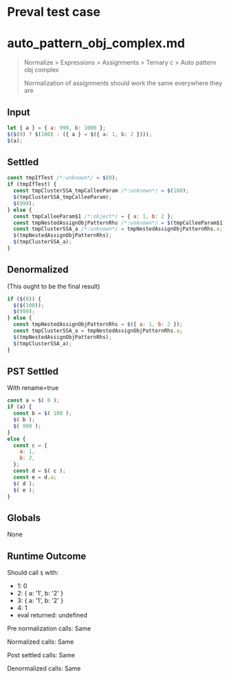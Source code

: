 # Preval test case

# auto_pattern_obj_complex.md

> Normalize > Expressions > Assignments > Ternary c > Auto pattern obj complex
>
> Normalization of assignments should work the same everywhere they are

## Input

`````js filename=intro
let { a } = { a: 999, b: 1000 };
$($(0) ? $(100) : ({ a } = $({ a: 1, b: 2 })));
$(a);
`````


## Settled


`````js filename=intro
const tmpIfTest /*:unknown*/ = $(0);
if (tmpIfTest) {
  const tmpClusterSSA_tmpCalleeParam /*:unknown*/ = $(100);
  $(tmpClusterSSA_tmpCalleeParam);
  $(999);
} else {
  const tmpCalleeParam$1 /*:object*/ = { a: 1, b: 2 };
  const tmpNestedAssignObjPatternRhs /*:unknown*/ = $(tmpCalleeParam$1);
  const tmpClusterSSA_a /*:unknown*/ = tmpNestedAssignObjPatternRhs.a;
  $(tmpNestedAssignObjPatternRhs);
  $(tmpClusterSSA_a);
}
`````


## Denormalized
(This ought to be the final result)

`````js filename=intro
if ($(0)) {
  $($(100));
  $(999);
} else {
  const tmpNestedAssignObjPatternRhs = $({ a: 1, b: 2 });
  const tmpClusterSSA_a = tmpNestedAssignObjPatternRhs.a;
  $(tmpNestedAssignObjPatternRhs);
  $(tmpClusterSSA_a);
}
`````


## PST Settled
With rename=true

`````js filename=intro
const a = $( 0 );
if (a) {
  const b = $( 100 );
  $( b );
  $( 999 );
}
else {
  const c = {
    a: 1,
    b: 2,
  };
  const d = $( c );
  const e = d.a;
  $( d );
  $( e );
}
`````


## Globals


None


## Runtime Outcome


Should call `$` with:
 - 1: 0
 - 2: { a: '1', b: '2' }
 - 3: { a: '1', b: '2' }
 - 4: 1
 - eval returned: undefined

Pre normalization calls: Same

Normalized calls: Same

Post settled calls: Same

Denormalized calls: Same
